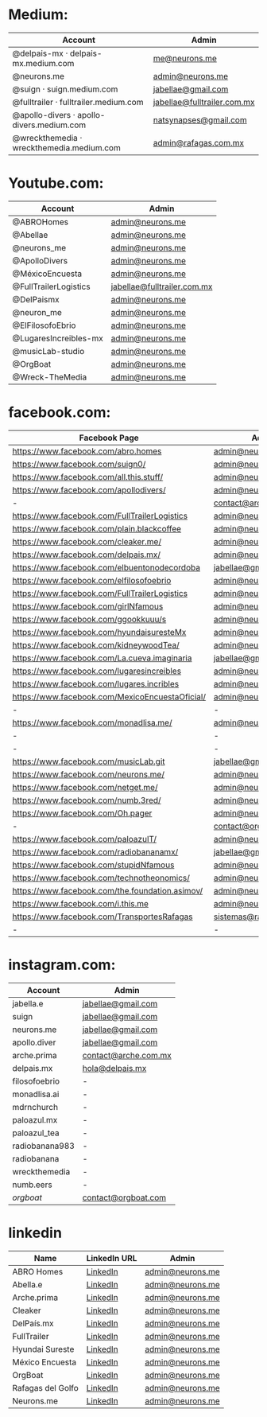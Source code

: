 # Medium: 
| Account                                   |   Admin                     |
|-------------------------------------------|-----------------------------|
| @delpais-mx · delpais-mx.medium.com       | me@neurons.me               |
| @neurons.me                               | admin@neurons.me            |
| @suign · suign.medium.com                 | jabellae@gmail.com          |
| @fulltrailer · fulltrailer.medium.com     | jabellae@fulltrailer.com.mx |
| @apollo-divers · apollo-divers.medium.com | natsynapses@gmail.com       |
| @wreckthemedia · wreckthemedia.medium.com | admin@rafagas.com.mx        |


# Youtube.com:
| Account               | Admin                       |
|-----------------------|-----------------------------|
| @ABROHomes            | admin@neurons.me            |
| @Abellae              | admin@neurons.me            |
| @neurons_me           | admin@neurons.me            |
| @ApolloDivers         | admin@neurons.me            |
| @MéxicoEncuesta       | admin@neurons.me            |
| @FullTrailerLogistics | jabellae@fulltrailer.com.mx |
| @DelPaismx            | admin@neurons.me            |
| @neuron_me            | admin@neurons.me            |
| @ElFilosofoEbrio      | admin@neurons.me            |
| @LugaresIncreibles-mx | admin@neurons.me            |
| @musicLab-studio      | admin@neurons.me            |
| @OrgBoat              | admin@neurons.me            |
| @Wreck-TheMedia       | admin@neurons.me            |

# facebook.com:
| Facebook Page                                  | Admin                        |
|------------------------------------------------|------------------------------|
| https://www.facebook.com/abro.homes            | admin@neurons.me             |
| https://www.facebook.com/suign0/               | admin@neurons.me             |
| https://www.facebook.com/all.this.stuff/       | admin@neurons.me             |
| https://www.facebook.com/apollodivers/         | admin@neurons.me             |
| -                                              | contact@arche.com.mx         |
| https://www.facebook.com/FullTrailerLogistics  | admin@neurons.me             |
| https://www.facebook.com/plain.blackcoffee     | admin@neurons.me             |
| https://www.facebook.com/cleaker.me/           | admin@neurons.me             |
| https://www.facebook.com/delpais.mx/           | admin@neurons.me             |
| https://www.facebook.com/elbuentonodecordoba   | jabellae@gmail.com           |
| https://www.facebook.com/elfilosofoebrio       | admin@neurons.me             |
| https://www.facebook.com/FullTrailerLogistics  | admin@neurons.me             |
| https://www.facebook.com/girlNfamous           | admin@neurons.me             |
| https://www.facebook.com/ggookkuuu/s           | admin@neurons.me             |
| https://www.facebook.com/hyundaisuresteMx      | admin@neurons.me             |
| https://www.facebook.com/kidneywoodTea/        | admin@neurons.me             |
| https://www.facebook.com/La.cueva.imaginaria   | jabellae@gmail.com           |
| https://www.facebook.com/lugaresincreibles     | admin@neurons.me             |
| https://www.facebook.com/lugares.incribles     | admin@neurons.me             |
| https://www.facebook.com/MexicoEncuestaOficial/| admin@neurons.me             |
| -                                              | -                            |
| https://www.facebook.com/monadlisa.me/         | admin@neurons.me             |
| -                                              | -                            |
| -                                              | -                            |
| https://www.facebook.com/musicLab.git          | jabellae@gmail.com           |
| https://www.facebook.com/neurons.me/           | admin@neurons.me             |
| https://www.facebook.com/netget.me/            | admin@neurons.me             | 
| https://www.facebook.com/numb.3red/            | admin@neurons.me             |
| https://www.facebook.com/Oh.pager              | admin@neurons.me             |
| -                                              | contact@orgboat.com          |
| https://www.facebook.com/paloazulT/            | admin@neurons.me             |
| https://www.facebook.com/radiobananamx/        | jabellae@gmail.com           |
| https://www.facebook.com/stupidNfamous         | admin@neurons.me             |
| https://www.facebook.com/technotheonomics/     | admin@neurons.me             |
| https://www.facebook.com/the.foundation.asimov/| admin@neurons.me             |
| https://www.facebook.com/i.this.me             | admin@neurons.me             |
| https://www.facebook.com/TransportesRafagas    | sistemas@rafagas.com.mx      |
| -                                              | -                            |

# instagram.com:
| Account         | Admin                   |
|-----------------|-------------------------|
| jabella.e       | jabellae@gmail.com      |
| suign           | jabellae@gmail.com      |
| neurons.me      | jabellae@gmail.com      |
| apollo.diver    | jabellae@gmail.com      |
| arche.prima     | contact@arche.com.mx    |
| delpais.mx      | hola@delpais.mx         |
| filosofoebrio   | -                       |
| monadlisa.ai    | -                       |
| mdrnchurch      | -                       |
| paloazul.mx     | -                       |
| paloazul_tea    | -                       |
| radiobanana983  | -                       |
| radiobanana     | -                       |
| wreckthemedia   | -                       |
| numb.eers       | -                       |
| _orgboat_       | contact@orgboat.com     |


# linkedin


| Name               | LinkedIn URL                                                                      | Admin               |
|--------------------|-----------------------------------------------------------------------------------|---------------------|
| ABRO Homes         | [LinkedIn](https://www.linkedin.com/company/abro-homes)                           | admin@neurons.me    |
| Abella.e           | [LinkedIn](https://www.linkedin.com/in/suign/)                                    | admin@neurons.me    |
| Arche.prima        | [LinkedIn](https://www.linkedin.com/company/arche-prima-materia/)                 | admin@neurons.me    |
| Cleaker            | [LinkedIn](https://www.linkedin.com/showcase/cleaker)                             | admin@neurons.me    |
| DelPaís.mx         | [LinkedIn](https://www.linkedin.com/company/delpaismx/)                           | admin@neurons.me    |
| FullTrailer        | [LinkedIn](https://www.linkedin.com/company/fulltrailer/)                         | admin@neurons.me    |
| Hyundai Sureste    | [LinkedIn](https://www.linkedin.com/showcase/hyundai-sureste-m%C3%A9xico/about/)  | admin@neurons.me    |
| México Encuesta    | [LinkedIn](https://www.linkedin.com/showcase/méxico-encuesta/)                    | admin@neurons.me    |
| OrgBoat            | [LinkedIn](https://www.linkedin.com/showcase/org-boat)                            | admin@neurons.me    |
| Rafagas del Golfo  | [LinkedIn](https://www.linkedin.com/company/transportes-rafagas-del-golfo/)       | admin@neurons.me    |
| Neurons.me         | [LinkedIn](https://www.linkedin.com/company/neurons-me)                           | admin@neurons.me    |



             